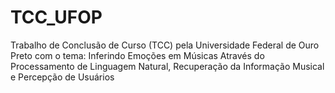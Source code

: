 # TCC_UFOP
Trabalho de Conclusão de Curso (TCC) pela Universidade Federal de Ouro Preto com o tema: Inferindo Emoções em Músicas Através do Processamento de Linguagem Natural, Recuperação da Informação Musical e Percepção de Usuários
